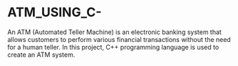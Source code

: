 # ATM_USING_C-
An ATM (Automated Teller Machine) is an electronic banking system that allows customers to perform various financial transactions without the need for a human teller. In this project, C++ programming language is used to create an ATM system.
